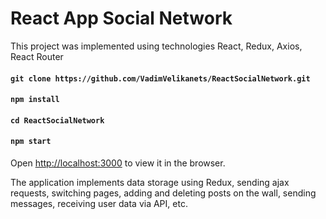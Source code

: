#  React App Social Network

This project was implemented using technologies React, Redux, Axios, React Router

#### `git clone https://github.com/VadimVelikanets/ReactSocialNetwork.git`

#### `npm install`

#### `cd ReactSocialNetwork`

#### `npm start`

Open [http://localhost:3000](http://localhost:3000) to view it in the browser.

The application implements data storage using Redux, sending ajax requests, switching pages, adding and deleting posts on the wall, sending messages, receiving user data via API, etc.

